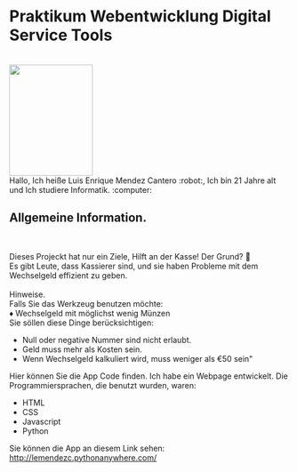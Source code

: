 # Praktikum Webentwicklung Digital Service Tools

<br>
<img src="https://user-images.githubusercontent.com/22123977/97799106-2633cd80-1c2c-11eb-81ca-d26c5fdb1bca.jpeg" data-canonical-src="https://user-images.githubusercontent.com/22123977/97799106-2633cd80-1c2c-11eb-81ca-d26c5fdb1bca.jpeg" width="150" height="200" />

<br>
Hallo, Ich heiße Luis Enrique Mendez Cantero :robot:, Ich bin 21 Jahre alt und Ich studiere Informatik. :computer:
<br>

## Allgemeine Information.

<br>

Dieses Projeckt hat nur ein Ziele, Hilft an der Kasse!
Der Grund? :thinking: <br>
Es gibt Leute, dass Kassierer sind, und sie haben Probleme mit dem Wechselgeld effizient zu geben.
<br>
<br>
Hinweise.
<br>
Falls Sie das Werkzeug benutzen möchte:
<br>
♦ Wechselgeld mit möglichst wenig Münzen
<br>
Sie söllen diese Dinge berücksichtigen:
<br>
* Null oder negative Nummer sind nicht erlaubt.
* Geld muss mehr als Kosten sein.
* Wenn Wechselgeld kalkuliert wird, muss weniger als €50 sein"

Hier können Sie die App Code finden. Ich habe ein Webpage entwickelt. Die Programmiersprachen, die benutzt wurden, waren:
<br>
* HTML
* CSS
* Javascript
* Python

Sie können die App an diesem Link sehen: http://lemendezc.pythonanywhere.com/
